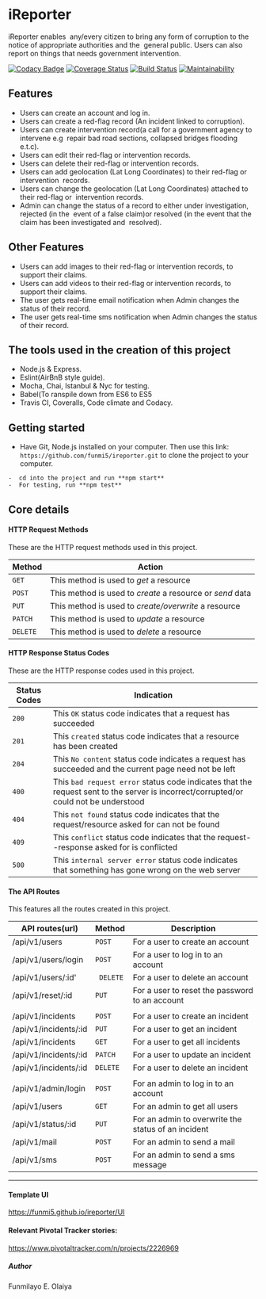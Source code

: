 # iReporter
iReporter enables  any/every citizen to bring any form of corruption to the notice of appropriate authorities and the  general public. Users can also report on things that needs government intervention.

[![Codacy Badge](https://api.codacy.com/project/badge/Grade/50122e27e00948b38339148c9e34b8af)](https://app.codacy.com/app/funmi5/ireporter?utm_source=github.com&utm_medium=referral&utm_content=funmi5/ireporter&utm_campaign=Badge_Grade_Dashboard)
[![Coverage Status](https://coveralls.io/repos/github/funmi5/ireporter/badge.svg?branch=servertests)](https://coveralls.io/github/funmi5/ireporter?branch=servertests)
[![Build Status](https://travis-ci.org/funmi5/ireporter.svg?branch=develop)](https://travis-ci.org/funmi5/ireporter)
[![Maintainability](https://api.codeclimate.com/v1/badges/6b7413f480f9c9ad5b04/maintainability)](https://codeclimate.com/github/funmi5/ireporter/maintainability)

## Features
*  Users can create an account and log in.
*  Users can create a red-flag record (An incident linked to corruption). 
*  Users can create intervention record(a call for a government agency to intervene e.g  repair bad road sections, collapsed bridges         flooding e.t.c).  
*  Users can edit their red-flag or intervention records.  
*  Users can delete their red-flag or intervention records. 
*  Users can add geolocation (Lat Long Coordinates) to their red-flag or intervention  records. 
*  Users can change the geolocation (Lat Long Coordinates) attached to their red-flag or  intervention records. 
*  Admin can change the status of a record to either under investigation, rejected (in the  event of a false claim)or resolved (in the       event that the claim has been investigated and  resolved). 


## Other Features
* Users can add images to their red-flag or intervention records, to support their claims.  
* Users can add videos to their red-flag or intervention records, to support their claims.  
* The user gets real-time email notification when Admin changes the status of their record. 
* The user gets real-time sms notification when Admin changes the status of their record.  


## The tools used in the creation of this project
*  Node.js & Express.
*  Eslint(AirBnB style guide).
*  Mocha, Chai, Istanbul & Nyc for testing.
*  Babel(To ranspile down from ES6 to ES5
*  Travis CI, Coveralls, Code climate and Codacy.

## Getting started
-  Have Git, Node.js installed on your computer. 
   Then use this link: ```https://github.com/funmi5/ireporter.git``` 
   to clone the project to your computer.
``` 
-  cd into the project and run **npm start**
-  For testing, run **npm test**
```

## Core details
#### HTTP Request Methods
These are the HTTP request methods used in this project.

Method | Action |
--- | ---
`GET`| This method is used to *get* a resource
`POST` | This method is used to *create* a resource or *send* data
`PUT` | This method is used to *create/overwrite* a resource
`PATCH`| This method is used to *update* a resource
`DELETE`| This method is used to *delete* a resource

#### HTTP Response Status Codes
These are the HTTP response codes used in this project.

Status Codes | Indication |
--- | --- |
`200`| This `OK` status code indicates that a request has succeeded |
`201` | This `created` status code indicates that a resource has been created |
`204`| This `No content` status code indicates a request has succeeded and the current page need not be left |
`400` | This `bad request error` status code indicates that the request sent to the server is incorrect/corrupted/or could not be understood |
`404`| This `not found` status code indicates that the request/resource asked for can not be found |
`409`| This `conflict` status code indicates that the request--response asked for is conflicted |
`500`| This `internal server error` status code indicates that something has gone wrong on the web server |

#### The API Routes
This features all the routes created in this project.

API routes(url) | Method | Description
--- | --- | ---
/api/v1/users| `POST` |  For a user to create an account
/api/v1/users/login | `POST` |For a user to log in to an account
/api/v1/users/:id' | ` DELETE` | For a user to delete an account
/api/v1/reset/:id| `PUT` | For a user to reset the password to an account
|  | 
/api/v1/incidents| `POST` | For a user to create an incident
/api/v1/incidents/:id| `PUT` | For a user to get an incident
/api/v1/incidents| `GET` | For a user to get all incidents
/api/v1/incidents/:id| `PATCH` | For a user to update an incident
/api/v1/incidents/:id| `DELETE` | For a user to delete an incident
|  |
/api/v1/admin/login| `POST` | For an admin to log in to an account
/api/v1/users| `GET` | For an admin to get all users
/api/v1/status/:id| `PUT` | For an admin to overwrite the status of an incident
/api/v1/mail| `POST` | For an admin to send a mail
/api/v1/sms| `POST` | For an admin to send a sms message



----------------------------------
#### Template UI
https://funmi5.github.io/ireporter/UI

#### Relevant Pivotal Tracker stories:
https://www.pivotaltracker.com/n/projects/2226969

##### Author
Funmilayo E. Olaiya

